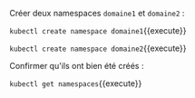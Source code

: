 Créer deux namespaces `domaine1` et `domaine2` :

`kubectl create namespace domaine1`{{execute}}

`kubectl create namespace domaine2`{{execute}}

Confirmer qu'ils ont bien été créés :

`kubectl get namespaces`{{execute}}
